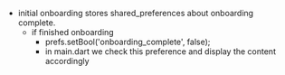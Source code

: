 - initial onboarding stores shared_preferences about onboarding complete.
  - if finished onboarding
    - prefs.setBool('onboarding_complete', false);
    - in main.dart we check this preference and display the content accordingly
